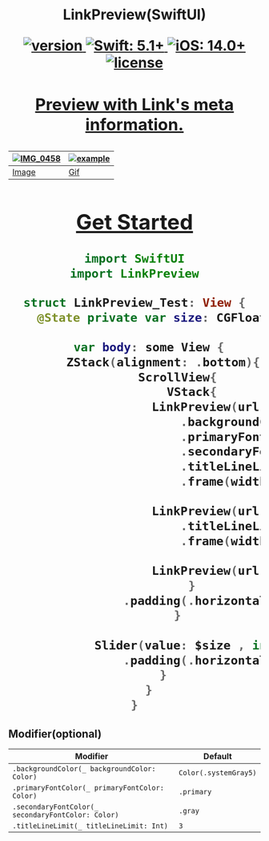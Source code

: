 <h1 align="center"> LinkPreview(SwiftUI)</p>
<p align="center">
    <a href="https://github.com/NuPlay/LinkPreview/releases/latest">
        <img src="https://img.shields.io/github/v/release/NuPlay/LinkPreview?label=version&labelColor=303840" alt="version">
    </a>
    <a href="https://swift.org/">
        <img src="https://img.shields.io/badge/Swift-5.1+-F05138?labelColor=303840" alt="Swift: 5.1+">
    </a>
    <a href="https://www.apple.com/ios/">
        <img src="https://img.shields.io/badge/iOS-14.0+-007AFF?labelColor=303840" alt="iOS: 14.0+">
    </a>
    <a href="/LICENSE">
        <img src="https://img.shields.io/github/license/NuPlay/LinkPreview?color=blue&labelColor=303840" alt="license">        
</p>
<h3 align="center"> Preview with Link's meta information. </h3>


| ![IMG_0458](https://user-images.githubusercontent.com/73557895/145138507-d5b540b5-1e16-4363-a125-f70b854af3a5.jpg) 	| ![example](https://user-images.githubusercontent.com/73557895/145139131-60038507-92ea-4ab0-9b8e-9a9b7cc7b9ac.gif) 	|
|--------------------------------------------------------------------------------------------------------------------	|-------------------------------------------------------------------------------------------------------------------	|
| Image                                                                                                              	| Gif                                                                                                               	|


## Get Started

```swift
import SwiftUI
import LinkPreview

struct LinkPreview_Test: View {
    @State private var size: CGFloat = 350
    
    var body: some View {
        ZStack(alignment: .bottom){
            ScrollView{
                VStack{
                    LinkPreview(url: URL(string: "https://github.com/NuPlay/RichText"))
                        .backgroundColor(.blue)
                        .primaryFontColor(.white)
                        .secondaryFontColor(.white.opacity(0.6))
                        .titleLineLimit(3)
                        .frame(width: size, alignment: .center)
                    
                    LinkPreview(url: URL(string: "https://github.com/NuPlay/ExpandableText"))
                        .titleLineLimit(20)
                        .frame(width: size, alignment: .center)
                    
                    LinkPreview(url: URL(string: "https://github.com/NuPlay/SwiftUI-SlideText"))
                }
                .padding(.horizontal, 24)
            }
            
            Slider(value: $size , in: 100...400, step: 1)
                .padding(.horizontal, 24)
        }
    }
}

```

## Modifier(optional)

Modifier | Default
--- | ---
`.backgroundColor(_ backgroundColor: Color)` | `Color(.systemGray5)`
`.primaryFontColor(_ primaryFontColor: Color)` | `.primary`
`.secondaryFontColor(_ secondaryFontColor: Color)` | `.gray`
`.titleLineLimit(_ titleLineLimit: Int)` | `3`
